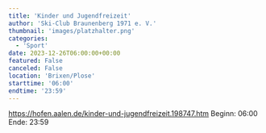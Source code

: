 ```yaml
---
title: 'Kinder und Jugendfreizeit'
author: 'Ski-Club Braunenberg 1971 e. V.'
thumbnail: 'images/platzhalter.png'
categories:
  - 'Sport'
date: 2023-12-26T06:00:00+00:00
featured: False
canceled: False
location: 'Brixen/Plose'
starttime: '06:00'
endtime: '23:59'
---
```

https://hofen.aalen.de/kinder-und-jugendfreizeit.198747.htm
Beginn: 06:00
 Ende: 23:59